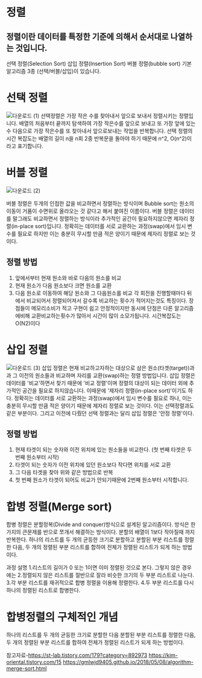 정렬
======
정렬이란 데이터를 특정한 기준에 의해서 순서대로 나열하는 것입니다.
-------------------------------------------------------------------
선택 정렬(Selection Sort)
삽입 정렬(Insertion Sort)
버블 정렬(bubble sort)
기본 알고리즘 3종 (선택/버블/삽입)이 있습니다.

# 선택 정렬
![다운로드 (1)](https://user-images.githubusercontent.com/100178951/157256165-6425b081-e704-44b6-9a69-063e8029586d.png)
선택정렬은 가장 작은 수를 찾아내서 앞으로 보내서 정렬시키는 정렬입니다.
배열의 처음부터 끝까지 탐색하여 가장 작은수를 앞으로 보내고 또 가장 앞에 있는수 다음으로 가장 작은수를 또 찾아내서 앞으로보내는 작업을 반복합니다.
선택 정렬의 시간 복잡도는 배열의 길이 n을 n회 2중 반복문을 돌아야 하기 때문에 n^2, O(n^2)이라고 표기합니다.

# 버블 정렬
![다운로드 (2)](https://user-images.githubusercontent.com/100178951/157257039-a558c8c5-991c-4357-8100-411591f0a58d.png)

버블 정렬은 두개의 인접한 값을 비교하면서 정렬하는 방식이며 Bubble sort는 원소의 이동이 거품이 수면위로 올라오는 것 같다고 해서 붙여진 이름이다.
버블 정렬은 데이터를 말그래도 비교하면서 정렬하는 방식이라 추가적인 공간이 필요하지않으면 제자리 정렬(in-place sort)입니다.
정확히는 데이터를 서로 교환하는 과정(swap)에서 임시 변수를 필요로 하지만 이는 충분히 무시할 만큼 적은 양이기 때문에 제자리 정렬로 보는 것이다. 
 ## 정렬 방법
1. 앞에서부터 현재 원소와 바로 다음의 원소를 비교
2. 현재 원소가 다음 원소보다 크면 원소를 교환
3. 다음 원소로 이동하여 해당 원소와 그 다음원소를 비교
각 회전을 진행할때마다 뒤에서 비교되어서 정렬되어져서 갈수록 비교하는 횟수가 적어지는것도 특징이다.
장점들이 메모리소비가 적고 구현이 쉽고 안정적이지만 동시에 단점은 다른 알고리즘에비해 교환비교하는횟수가 많아서 시간이 많이 소모가됩니다.
시간복잡도는 O(N2)이다

# 삽입 정렬
![다운로드 (3)](https://user-images.githubusercontent.com/100178951/157257858-d84c819b-db58-4bb2-b48c-943d38f8126a.png)
삽입 정렬은 현재 비교하고자하는 대상으로 삼은 원소(타겟(target))과과 그 이전의 원소들과 비교하며 자리를 교환(swap)하는 정렬 방법입니다.
삽입 정렬은 데이터를 '비교'하면서 찾기 때문에 '비교 정렬'이며 정렬의 대상이 되는 데이터 외에 추가적인 공간을 필요로 하지않습니다.
이때문에 '제자리 정렬(in-place sort)'이기도 하다.
정확히는 데이터를 서로 교환하는 과정(swap)에서 임시 변수를 필요로 하나, 이는 충분히 무시할 만큼 적은 양이기 때문에 제자리 정렬로 보는 것이다. 
이는 선택정렬과도 같은 부분이다.
그리고 이전에 다뤘던 선택 정렬과는 달리 삽입 정렬은 '안정 정렬'이다.

## 정렬 방법
1. 현재 타겟이 되는 숫자와 이전 위치에 있는 원소들을 비교한다. (첫 번째 타겟은 두 번째 원소부터 시작)
2. 타겟이 되는 숫자가 이전 위치에 있던 원소보다 작다면 위치를 서로 교환
3. 그 다음 타겟을 찾아 위와 같은 방법으로 반복
4. 첫 번째 원소가 타겟이 되어도 비교가 안되기때문에 2번째 원소부터 시작합니다.

합병 정렬(Merge sort)
==========
합병 정렬은 분할정복(Divide and conquer)방식으로 설계된 알고리즘이다. 방식은 한가지의 큰문제를 반으로 쪼개서 해결하는 방식이다.
분할의 배열이 1보다 작아질때 까지 반복한다.
하나의 리스트를 두 개의 균등한 크기로 분할하고 분할된 부분 리스트를 정렬한 다음, 두 개의 정렬된 부분 리스트를 합하여 전체가 정렬된 리스트가 되게 하는 방법이다.

과정 설명
1.리스트의 길이가 0 또는 1이면 이미 정렬된 것으로 본다. 그렇지 않은 경우에는
2.정렬되지 않은 리스트를 절반으로 잘라 비슷한 크기의 두 부분 리스트로 나눈다.
3.각 부분 리스트를 재귀적으로 합병 정렬을 이용해 정렬한다.
4.두 부분 리스트를 다시 하나의 정렬된 리스트로 합병한다.

합병정렬의 구체적인 개념
===
하나의 리스트를 두 개의 균등한 크기로 분할한 다음 분할된 부분 리스트를 정렬한 다음, 두 개의 정렬된 부분 리스트를 합하여 전체가 정렬된 리스트가 되게 하는 방법이다.

참고자료-https://st-lab.tistory.com/179?category=892973
         https://kim-oriental.tistory.com/15
         https://gmlwjd9405.github.io/2018/05/08/algorithm-merge-sort.html

